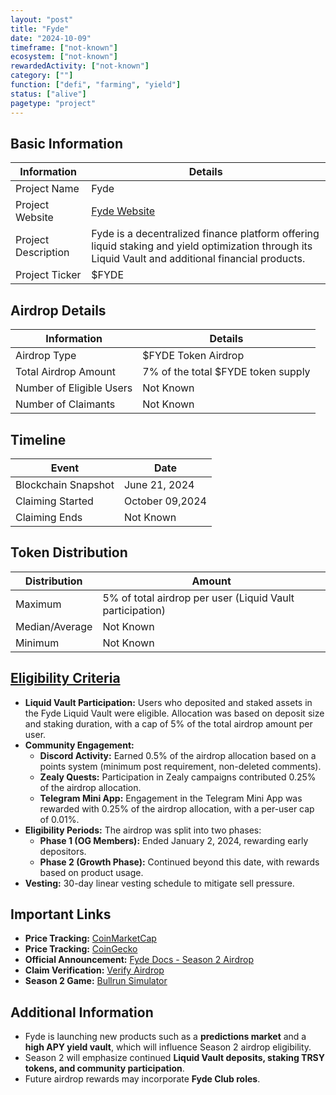 ```yaml
---
layout: "post"
title: "Fyde"
date: "2024-10-09"
timeframe: ["not-known"]
ecosystem: ["not-known"]
rewardedActivity: ["not-known"]
category: [""]
function: ["defi", "farming", "yield"]
status: ["alive"]
pagetype: "project"
---
```


## Basic Information

| Information         | Details                                                                                                                                             |
| ------------------- | --------------------------------------------------------------------------------------------------------------------------------------------------- |
| Project Name        | Fyde                                                                                                                                                |
| Project Website     | [Fyde Website](https://app.fyde.fi)                                                                                                                 |
| Project Description | Fyde is a decentralized finance platform offering liquid staking and yield optimization through its Liquid Vault and additional financial products. |
| Project Ticker      | $FYDE                                                                                                                                               |

## Airdrop Details

| Information              | Details                            |
| ------------------------ | ---------------------------------- |
| Airdrop Type             | $FYDE Token Airdrop                |
| Total Airdrop Amount     | 7% of the total $FYDE token supply |
| Number of Eligible Users | Not Known                          |
| Number of Claimants      | Not Known                          |

## Timeline

| Event               | Date            |
| ------------------- | --------------- |
| Blockchain Snapshot | June 21, 2024   |
| Claiming Started    | October 09,2024 |
| Claiming Ends       | Not Known       |

## Token Distribution

| Distribution   | Amount                                                    |
| -------------- | --------------------------------------------------------- |
| Maximum        | 5% of total airdrop per user (Liquid Vault participation) |
| Median/Average | Not Known                                                 |
| Minimum        | Not Known                                                 |

## [Eligibility Criteria](https://docs.fyde.fi/overview/usdfyde-season-2-airdrop)

- **Liquid Vault Participation:** Users who deposited and staked assets in the Fyde Liquid Vault were eligible. Allocation was based on deposit size and staking duration, with a cap of 5% of the total airdrop amount per user.
- **Community Engagement:**
  - **Discord Activity:** Earned 0.5% of the airdrop allocation based on a points system (minimum post requirement, non-deleted comments).
  - **Zealy Quests:** Participation in Zealy campaigns contributed 0.25% of the airdrop allocation.
  - **Telegram Mini App:** Engagement in the Telegram Mini App was rewarded with 0.25% of the airdrop allocation, with a per-user cap of 0.01%.
- **Eligibility Periods:** The airdrop was split into two phases:
  - **Phase 1 (OG Members):** Ended January 2, 2024, rewarding early depositors.
  - **Phase 2 (Growth Phase):** Continued beyond this date, with rewards based on product usage.
- **Vesting:** 30-day linear vesting schedule to mitigate sell pressure.

## Important Links

- **Price Tracking:** [CoinMarketCap](https://coinmarketcap.com/currencies/fyde)
- **Price Tracking:** [CoinGecko](https://www.coingecko.com/en/coins/fyde)
- **Official Announcement:** [Fyde Docs - Season 2 Airdrop](https://docs.fyde.fi/overview/usdfyde-season-2-airdrop)
- **Claim Verification:** [Verify Airdrop](https://app.fyde.fi/verify-airdrop)
- **Season 2 Game:** [Bullrun Simulator](https://game.fyde.fi)

## Additional Information

- Fyde is launching new products such as a **predictions market** and a **high APY yield vault**, which will influence Season 2 airdrop eligibility.
- Season 2 will emphasize continued **Liquid Vault deposits, staking TRSY tokens, and community participation**.
- Future airdrop rewards may incorporate **Fyde Club roles**.